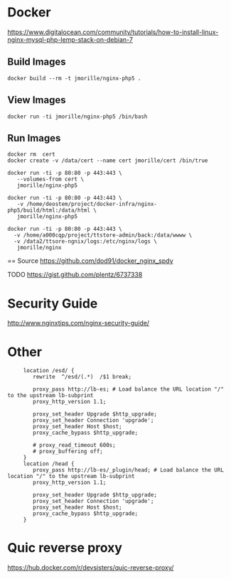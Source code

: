  
# Docker

https://www.digitalocean.com/community/tutorials/how-to-install-linux-nginx-mysql-php-lemp-stack-on-debian-7

## Build Images
```
docker build --rm -t jmorille/nginx-php5 .
```

## View Images
```
docker run -ti jmorille/nginx-php5 /bin/bash
```


## Run Images
```
docker rm  cert
docker create -v /data/cert --name cert jmorille/cert /bin/true

docker run -ti -p 80:80 -p 443:443 \
   --volumes-from cert \
   jmorille/nginx-php5

docker run -ti -p 80:80 -p 443:443 \
   -v /home/deostem/project/docker-infra/nginx-php5/build/html:/data/html \
   jmorille/nginx-php5
```


```
docker run -ti -p 80:80 -p 443:443 \
  -v /home/a000cqp/project/ttstore-admin/back:/data/wwww \
  -v /data2/ttsore-ngnix/logs:/etc/nginx/logs \
   jmorille/nginx
```


== Source
https://github.com/dod91/docker_nginx_spdy

TODO https://gist.github.com/plentz/6737338


# Security Guide
http://www.nginxtips.com/nginx-security-guide/


# Other
```
     location /esd/ {
        rewrite  ^/esd/(.*)  /$1 break;

        proxy_pass http://lb-es; # Load balance the URL location "/" to the upstream lb-subprint
        proxy_http_version 1.1;

        proxy_set_header Upgrade $http_upgrade;
        proxy_set_header Connection 'upgrade';
        proxy_set_header Host $host;
        proxy_cache_bypass $http_upgrade;

        # proxy_read_timeout 600s;
        # proxy_buffering off;
     }
     location /head {
        proxy_pass http://lb-es/_plugin/head; # Load balance the URL location "/" to the upstream lb-subprint
        proxy_http_version 1.1;

        proxy_set_header Upgrade $http_upgrade;
        proxy_set_header Connection 'upgrade';
        proxy_set_header Host $host;
        proxy_cache_bypass $http_upgrade;
     }
```


# Quic reverse proxy
https://hub.docker.com/r/devsisters/quic-reverse-proxy/
